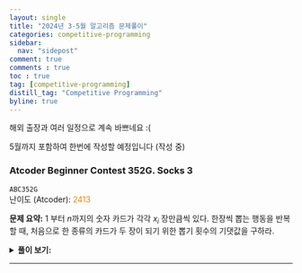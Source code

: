 ```yaml
---
layout: single
title: "2024년 3-5월 알고리즘 문제풀이"
categories: competitive-programming
sidebar:
  nav: "sidepost"
comment: true
comments : true
toc : true
tag: [competitive-programming] 
distill_tag: "Competitive Programming"
byline: true
---
```


해외 출장과 여러 일정으로 계속 바쁘네요 :(

5월까지 포함하여 한번에 작성할 예정입니다 (작성 중)

### Atcoder Beginner Contest 352G. Socks 3
`ABC352G`  
난이도 (Atcoder): <span style="color: rgb(255, 128, 0);">2413</span> 

**문제 요약:** $1$ 부터 $n$까지의 숫자 카드가 각각 $x_i$ 장만큼씩 있다. 한장씩 뽑는 행동을 반복할 때, 처음으로 한 종류의 카드가 두 장이 되기 위한 뽑기 횟수의 기댓값을 구하라. 

<details markdown='1'>
<summary><b>풀이 보기:</b></summary>
일종의 Coupon Collector's Problem 변형 문제입니다. 

1부터 3까지의 카드가 $a, b, c$ 장만큼씩 있고, $a + b + c = M$이라고 할 때, 두 장을 뽑는 경우는 다음의 경우들이 있습니다. 
- (1, 1), (2, 2), (3, 3) 을 뽑는 경우: $a(a - 1) + b(b - 1) + c(c - 1)$ 가지 경우의 수가 있습니다. 
- (1, 2), (2, 3), (3, 1) 을 뽑는 경우 (또는 그 반대 순서): $2(ab + bc + ca)$ 가지가 경우의 수가 있습니다. 

종합하여 $a^2 + b^2 + c^2 + 2(ab + bc + ca) - M = (a + b + c)^2 - M = M(M - 1)$ 가지 경우를 이루게 됩니다.  

이때, 전자는 **성공** 했지만, 후자는 **더 뽑아야** 합니다. $k$장을 뽑았을 때 실패할 확률을 $p_k$라고 한다면, 구하고자 하는 답은 **성공할 때까지 필요한 반복의 기댓값** 이므로, 
$1 + (\sum_{i = 1}^{\infty} p_i)$ 가 우리가 원하는 답이 됩니다. (실패한다는건 다음 실행을 해야 한다는 의미가 되므로)
여기서, $n + 1$ 장을 뽑으면 반드시 성공하므로, 우리는 $\infty$가 아닌 $n$까지만 더하면 됩니다.

각각의 $p_i$를 구하기 위해, 위 예시로 돌아가 보겠습니다. 일반화해서, 2장을 뽑아서 실패할 확률을 
$$p_2 = \frac{1}{M(M - 1)}\sum_{i \neq j} x_i x_j = \frac{2}{M(M - 1)}\sum_{i < j} x_i x_j$$
로 쓸 수 있습니다. 비슷한 방법으로 $k$ 장을 뽑았을 때 실패하는 확률을 생각해 보면, 전체 경우의 수가 $M(M-1)\dots(M-K+1)$ 가지고, **서로 겹치지 않게** 무엇을 뽑을지 정하고 나면 경우의 수는 그냥 곱해지기 때문에, 
$$p_k = \frac{k!}{M(M-1)\dots(M-k+1)}\sum_{1 \leq j_1 < j_2 < \dots < j_k \leq n} x_{j_1} x_{j_2} \dots x_{j_k}$$
이렇게 구해다는 것을 알 수 있습니다. 

위 $p_k$ 항에서, 앞부분은 미리 팩토리얼값을 전처리해두면 되기 때문에 구하기 어렵지 않습니다. 뒷부분은 하나의 $k$를 구하기 위해 $\binom{n}{k}$ 시간이 들기 때문에 약간의 생각을 더 해야 합니다. 뒷부분의 합이 **근과 계수의 관계** 에서 얻어지는 항과 비슷함을 관찰할 수 있습니다. 구체적으로, 
$$S_k = \sum_{1 \leq j_1 < j_2 < \dots < j_k \leq n} x_{j_1} x_{j_2} \dots x_{j_k}$$ 
에 대해, 다음이 성립함을 알고 있습니다. ($S_0 = 1$로 생각합니다)
$$(t + x_1)(t + x_2) \dots (t + x_n) = \sum_{i = 0}^{n}t^n S_{n - i}$$
따라서, 좌변의 다항식을 전개하여 그 계수를 알아낼 수 있다면 $S_1$부터 $S_n$까지의 모든 $S$를 구할 수 있습니다. 

그러나 $d$차 다항식을 곱셈하는 것은 그냥 곱셈하면 $d^2$ 시간이 걸리고, FFT를 이용하더라도 $d \log d$ 시간이 걸립니다. 구체적으로, $a$차와 $b$차 다항식을 곱하면 FFT를 사용하더라도 $(a + b) \log (a + b)$ 시간이 걸리므로, 앞에서부터 순서대로 곱한다면 전체 시간 복잡도는 $n^2 \log n$ 시간이 걸리게 됩니다. 

이러한 형태의 다항식을 빠르게 전개하기 위해서는 FFT를 이용하되, 이진 트리 형태로 곱셈해 나가는 방법을 쓸 수 있습니다. 다항식들을 이진 트리의 리프노드에 배치했다고 생각하고, 분할정복식으로 첫번째부터 $n / 2$ 번째까지의 다항식들의 곱과 $n / 2 + 1$ 부터 $n$번째까지의 다항식들의 곱을 따로 구하여 FFT로 합치는 방법입니다. 
이렇게 하면, $n$개의 $t + x$ 형태 다항식을 곱하기 위해 
$$T(n) = 2T(n / 2) + O(n \log n)$$
시간이 들기 때문에, 이를 마스터 정리로 전개하면 $O(n \log^2 n)$ 시간이 됩니다. 

따라서, $O(n \log^2 n)$ 시간에 모든 $S_i$ 들을 구하고, 이걸로 $p_i$들을 구하면 전체 문제를 해결할 수 있습니다. 

</details>

------